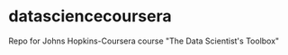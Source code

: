 datasciencecoursera
===================

Repo for Johns Hopkins-Coursera course "The Data Scientist's Toolbox"
